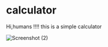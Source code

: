 # calculator

Hi,humans !!!!
this is a simple calculator

![Screenshot (2)](https://user-images.githubusercontent.com/72126333/136705155-bbbc661d-3207-4839-92cb-20a457023b81.png)

